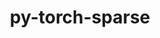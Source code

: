 ---
title: "py-torch-sparse"
layout: cache
categories: [package, develop]
meta: {"versions": ["0.6.8"], "compilers": ["apple-clang@=14.0.0", "apple-clang@=14.0.3", "gcc@=11.3.0", "gcc@=7.3.1"], "oss": ["amzn2", "ubuntu22.04", "ventura"], "platforms": ["darwin", "linux"], "targets": ["aarch64", "ivybridge", "x86_64_v3", "x86_64_v4"], "stacks": ["ml-darwin-aarch64-mps", "ml-linux-x86_64-cpu", "ml-linux-x86_64-cuda", "root"], "num_specs": 111, "num_specs_by_stack": {"root": 111, "ml-darwin-aarch64-mps": 15, "ml-linux-x86_64-cuda": 28, "ml-linux-x86_64-cpu": 23}}
spec_details: [{"hash": "b6vbdkey6skrftnyl7nbuvsrppc54le3", "compiler": "apple-clang@=14.0.0", "versions": ["0.6.8"], "os": "ventura", "platform": "darwin", "target": "aarch64", "variants": ["build_system=python_pip", "~cuda"], "stacks": ["root", "ml-darwin-aarch64-mps"], "size": "-", "tarball": "https://binaries.spack.io/develop/build_cache/darwin-ventura-aarch64/apple-clang-14.0.0/py-torch-sparse-0.6.8/darwin-ventura-aarch64-apple-clang-14.0.0-py-torch-sparse-0.6.8-b6vbdkey6skrftnyl7nbuvsrppc54le3.spack"}, {"hash": "3d7etw3zrhw7ejcipejt3xoxsff6mwly", "compiler": "apple-clang@=14.0.0", "versions": ["0.6.8"], "os": "ventura", "platform": "darwin", "target": "aarch64", "variants": ["build_system=python_pip", "~cuda"], "stacks": ["root", "ml-darwin-aarch64-mps"], "size": "-", "tarball": "https://binaries.spack.io/develop/build_cache/darwin-ventura-aarch64/apple-clang-14.0.0/py-torch-sparse-0.6.8/darwin-ventura-aarch64-apple-clang-14.0.0-py-torch-sparse-0.6.8-3d7etw3zrhw7ejcipejt3xoxsff6mwly.spack"}, {"hash": "wnuowdg32ill52252ezc23hn4oa76afb", "compiler": "apple-clang@=14.0.0", "versions": ["0.6.8"], "os": "ventura", "platform": "darwin", "target": "aarch64", "variants": ["build_system=python_pip", "~cuda"], "stacks": ["root", "ml-darwin-aarch64-mps"], "size": "-", "tarball": "https://binaries.spack.io/develop/build_cache/darwin-ventura-aarch64/apple-clang-14.0.0/py-torch-sparse-0.6.8/darwin-ventura-aarch64-apple-clang-14.0.0-py-torch-sparse-0.6.8-wnuowdg32ill52252ezc23hn4oa76afb.spack"}, {"hash": "lkc467wchvz7mt2gttyos4dt5hfmkvpm", "compiler": "apple-clang@=14.0.0", "versions": ["0.6.8"], "os": "ventura", "platform": "darwin", "target": "aarch64", "variants": ["build_system=python_pip", "~cuda"], "stacks": ["root", "ml-darwin-aarch64-mps"], "size": "-", "tarball": "https://binaries.spack.io/develop/build_cache/darwin-ventura-aarch64/apple-clang-14.0.0/py-torch-sparse-0.6.8/darwin-ventura-aarch64-apple-clang-14.0.0-py-torch-sparse-0.6.8-lkc467wchvz7mt2gttyos4dt5hfmkvpm.spack"}, {"hash": "gykkywfkrnkantwttl3gacxwo227pffw", "compiler": "apple-clang@=14.0.0", "versions": ["0.6.8"], "os": "ventura", "platform": "darwin", "target": "aarch64", "variants": ["build_system=python_pip", "~cuda"], "stacks": ["root", "ml-darwin-aarch64-mps"], "size": "-", "tarball": "https://binaries.spack.io/develop/build_cache/darwin-ventura-aarch64/apple-clang-14.0.0/py-torch-sparse-0.6.8/darwin-ventura-aarch64-apple-clang-14.0.0-py-torch-sparse-0.6.8-gykkywfkrnkantwttl3gacxwo227pffw.spack"}, {"hash": "w34uyv3eozasmopx7o6lpbg4dixx5r4a", "compiler": "apple-clang@=14.0.3", "versions": ["0.6.8"], "os": "ventura", "platform": "darwin", "target": "aarch64", "variants": ["build_system=python_pip", "~cuda"], "stacks": ["root", "ml-darwin-aarch64-mps"], "size": "-", "tarball": "https://binaries.spack.io/develop/build_cache/darwin-ventura-aarch64/apple-clang-14.0.3/py-torch-sparse-0.6.8/darwin-ventura-aarch64-apple-clang-14.0.3-py-torch-sparse-0.6.8-w34uyv3eozasmopx7o6lpbg4dixx5r4a.spack"}, {"hash": "uo6zfcavu7zvzld573hctjflznoy7ivw", "compiler": "apple-clang@=14.0.3", "versions": ["0.6.8"], "os": "ventura", "platform": "darwin", "target": "aarch64", "variants": ["build_system=python_pip", "~cuda"], "stacks": ["root", "ml-darwin-aarch64-mps"], "size": "-", "tarball": "https://binaries.spack.io/develop/build_cache/darwin-ventura-aarch64/apple-clang-14.0.3/py-torch-sparse-0.6.8/darwin-ventura-aarch64-apple-clang-14.0.3-py-torch-sparse-0.6.8-uo6zfcavu7zvzld573hctjflznoy7ivw.spack"}, {"hash": "onm432b2uaasryjsztql3sh23ih3qhzy", "compiler": "apple-clang@=14.0.3", "versions": ["0.6.8"], "os": "ventura", "platform": "darwin", "target": "aarch64", "variants": ["build_system=python_pip", "~cuda"], "stacks": ["root", "ml-darwin-aarch64-mps"], "size": "-", "tarball": "https://binaries.spack.io/develop/build_cache/darwin-ventura-aarch64/apple-clang-14.0.3/py-torch-sparse-0.6.8/darwin-ventura-aarch64-apple-clang-14.0.3-py-torch-sparse-0.6.8-onm432b2uaasryjsztql3sh23ih3qhzy.spack"}, {"hash": "hy3ryl52jy5vvtrhvhzfiwguf3i645xy", "compiler": "apple-clang@=14.0.3", "versions": ["0.6.8"], "os": "ventura", "platform": "darwin", "target": "aarch64", "variants": ["build_system=python_pip", "~cuda"], "stacks": ["root", "ml-darwin-aarch64-mps"], "size": "-", "tarball": "https://binaries.spack.io/develop/build_cache/darwin-ventura-aarch64/apple-clang-14.0.3/py-torch-sparse-0.6.8/darwin-ventura-aarch64-apple-clang-14.0.3-py-torch-sparse-0.6.8-hy3ryl52jy5vvtrhvhzfiwguf3i645xy.spack"}, {"hash": "7llt4qilbzpsbcd6m65ui77zrpfkil3z", "compiler": "apple-clang@=14.0.3", "versions": ["0.6.8"], "os": "ventura", "platform": "darwin", "target": "aarch64", "variants": ["build_system=python_pip", "~cuda"], "stacks": ["root", "ml-darwin-aarch64-mps"], "size": "-", "tarball": "https://binaries.spack.io/develop/build_cache/darwin-ventura-aarch64/apple-clang-14.0.3/py-torch-sparse-0.6.8/darwin-ventura-aarch64-apple-clang-14.0.3-py-torch-sparse-0.6.8-7llt4qilbzpsbcd6m65ui77zrpfkil3z.spack"}, {"hash": "ojyx2jziu67oiuljrnopzuzsnlyph63x", "compiler": "apple-clang@=14.0.3", "versions": ["0.6.8"], "os": "ventura", "platform": "darwin", "target": "aarch64", "variants": ["build_system=python_pip", "~cuda"], "stacks": ["root", "ml-darwin-aarch64-mps"], "size": "-", "tarball": "https://binaries.spack.io/develop/build_cache/darwin-ventura-aarch64/apple-clang-14.0.3/py-torch-sparse-0.6.8/darwin-ventura-aarch64-apple-clang-14.0.3-py-torch-sparse-0.6.8-ojyx2jziu67oiuljrnopzuzsnlyph63x.spack"}, {"hash": "64y2nq2nfwdawqodaemx3crbeygpjpx7", "compiler": "apple-clang@=14.0.3", "versions": ["0.6.8"], "os": "ventura", "platform": "darwin", "target": "aarch64", "variants": ["build_system=python_pip", "~cuda"], "stacks": ["root", "ml-darwin-aarch64-mps"], "size": "-", "tarball": "https://binaries.spack.io/develop/build_cache/darwin-ventura-aarch64/apple-clang-14.0.3/py-torch-sparse-0.6.8/darwin-ventura-aarch64-apple-clang-14.0.3-py-torch-sparse-0.6.8-64y2nq2nfwdawqodaemx3crbeygpjpx7.spack"}, {"hash": "5o6fovtdvzqay3mcofaqsu7fui4njcaj", "compiler": "apple-clang@=14.0.3", "versions": ["0.6.8"], "os": "ventura", "platform": "darwin", "target": "aarch64", "variants": ["build_system=python_pip", "~cuda"], "stacks": ["root", "ml-darwin-aarch64-mps"], "size": "-", "tarball": "https://binaries.spack.io/develop/build_cache/darwin-ventura-aarch64/apple-clang-14.0.3/py-torch-sparse-0.6.8/darwin-ventura-aarch64-apple-clang-14.0.3-py-torch-sparse-0.6.8-5o6fovtdvzqay3mcofaqsu7fui4njcaj.spack"}, {"hash": "kajvez3kaee5dloeo53j2sy2frgyweov", "compiler": "apple-clang@=14.0.3", "versions": ["0.6.8"], "os": "ventura", "platform": "darwin", "target": "aarch64", "variants": ["build_system=python_pip", "~cuda"], "stacks": ["root", "ml-darwin-aarch64-mps"], "size": "-", "tarball": "https://binaries.spack.io/develop/build_cache/darwin-ventura-aarch64/apple-clang-14.0.3/py-torch-sparse-0.6.8/darwin-ventura-aarch64-apple-clang-14.0.3-py-torch-sparse-0.6.8-kajvez3kaee5dloeo53j2sy2frgyweov.spack"}, {"hash": "3rh4yl7n6pj56riugfcwo2cctplj3lfi", "compiler": "apple-clang@=14.0.3", "versions": ["0.6.8"], "os": "ventura", "platform": "darwin", "target": "aarch64", "variants": ["build_system=python_pip", "~cuda"], "stacks": ["root", "ml-darwin-aarch64-mps"], "size": "-", "tarball": "https://binaries.spack.io/develop/build_cache/darwin-ventura-aarch64/apple-clang-14.0.3/py-torch-sparse-0.6.8/darwin-ventura-aarch64-apple-clang-14.0.3-py-torch-sparse-0.6.8-3rh4yl7n6pj56riugfcwo2cctplj3lfi.spack"}, {"hash": "zardfdef2i2onopwu5zgdstxyvo5b4jg", "compiler": "gcc@=7.3.1", "versions": ["0.6.8"], "os": "amzn2", "platform": "linux", "target": "ivybridge", "variants": ["build_system=python_pip", "+cuda"], "stacks": ["root"], "size": "-", "tarball": "https://binaries.spack.io/develop/build_cache/linux-amzn2-ivybridge/gcc-7.3.1/py-torch-sparse-0.6.8/linux-amzn2-ivybridge-gcc-7.3.1-py-torch-sparse-0.6.8-zardfdef2i2onopwu5zgdstxyvo5b4jg.spack"}, {"hash": "peqkhbdm5lmxuy6zcjqyx3azu3v5i7ey", "compiler": "gcc@=7.3.1", "versions": ["0.6.8"], "os": "amzn2", "platform": "linux", "target": "ivybridge", "variants": ["build_system=python_pip", "~cuda"], "stacks": ["root"], "size": "-", "tarball": "https://binaries.spack.io/develop/build_cache/linux-amzn2-ivybridge/gcc-7.3.1/py-torch-sparse-0.6.8/linux-amzn2-ivybridge-gcc-7.3.1-py-torch-sparse-0.6.8-peqkhbdm5lmxuy6zcjqyx3azu3v5i7ey.spack"}, {"hash": "e5jswdvci6hkvteuuek7a2cx6zygs7st", "compiler": "gcc@=7.3.1", "versions": ["0.6.8"], "os": "amzn2", "platform": "linux", "target": "ivybridge", "variants": ["build_system=python_pip", "+cuda"], "stacks": ["root"], "size": "-", "tarball": "https://binaries.spack.io/develop/build_cache/linux-amzn2-ivybridge/gcc-7.3.1/py-torch-sparse-0.6.8/linux-amzn2-ivybridge-gcc-7.3.1-py-torch-sparse-0.6.8-e5jswdvci6hkvteuuek7a2cx6zygs7st.spack"}, {"hash": "h5slcloyr5ipgqrnjamarm7nyy4vjqv6", "compiler": "gcc@=7.3.1", "versions": ["0.6.8"], "os": "amzn2", "platform": "linux", "target": "ivybridge", "variants": ["build_system=python_pip", "~cuda"], "stacks": ["root"], "size": "-", "tarball": "https://binaries.spack.io/develop/build_cache/linux-amzn2-ivybridge/gcc-7.3.1/py-torch-sparse-0.6.8/linux-amzn2-ivybridge-gcc-7.3.1-py-torch-sparse-0.6.8-h5slcloyr5ipgqrnjamarm7nyy4vjqv6.spack"}, {"hash": "prafa4e5jpobw64gk3mstqse46yqjojg", "compiler": "gcc@=7.3.1", "versions": ["0.6.8"], "os": "amzn2", "platform": "linux", "target": "ivybridge", "variants": ["build_system=python_pip", "+cuda"], "stacks": ["root"], "size": "-", "tarball": "https://binaries.spack.io/develop/build_cache/linux-amzn2-ivybridge/gcc-7.3.1/py-torch-sparse-0.6.8/linux-amzn2-ivybridge-gcc-7.3.1-py-torch-sparse-0.6.8-prafa4e5jpobw64gk3mstqse46yqjojg.spack"}, {"hash": "e2fgyludfm5gfwq4gzbj76zvlmclp7jp", "compiler": "gcc@=7.3.1", "versions": ["0.6.8"], "os": "amzn2", "platform": "linux", "target": "ivybridge", "variants": ["build_system=python_pip", "+cuda"], "stacks": ["root"], "size": "-", "tarball": "https://binaries.spack.io/develop/build_cache/linux-amzn2-ivybridge/gcc-7.3.1/py-torch-sparse-0.6.8/linux-amzn2-ivybridge-gcc-7.3.1-py-torch-sparse-0.6.8-e2fgyludfm5gfwq4gzbj76zvlmclp7jp.spack"}, {"hash": "3vi57xy4b5do636iq6xq3pvwglriphkc", "compiler": "gcc@=7.3.1", "versions": ["0.6.8"], "os": "amzn2", "platform": "linux", "target": "ivybridge", "variants": ["build_system=python_pip", "+cuda"], "stacks": ["root"], "size": "-", "tarball": "https://binaries.spack.io/develop/build_cache/linux-amzn2-ivybridge/gcc-7.3.1/py-torch-sparse-0.6.8/linux-amzn2-ivybridge-gcc-7.3.1-py-torch-sparse-0.6.8-3vi57xy4b5do636iq6xq3pvwglriphkc.spack"}, {"hash": "mcyrp3ky7gvirknh3ks3ovw3lzbwj7fj", "compiler": "gcc@=7.3.1", "versions": ["0.6.8"], "os": "amzn2", "platform": "linux", "target": "ivybridge", "variants": ["build_system=python_pip", "~cuda"], "stacks": ["root"], "size": "-", "tarball": "https://binaries.spack.io/develop/build_cache/linux-amzn2-ivybridge/gcc-7.3.1/py-torch-sparse-0.6.8/linux-amzn2-ivybridge-gcc-7.3.1-py-torch-sparse-0.6.8-mcyrp3ky7gvirknh3ks3ovw3lzbwj7fj.spack"}, {"hash": "4s265er6yzabuj5nxmv4ulydmbcn5ou5", "compiler": "gcc@=7.3.1", "versions": ["0.6.8"], "os": "amzn2", "platform": "linux", "target": "ivybridge", "variants": ["build_system=python_pip", "+cuda"], "stacks": ["root"], "size": "-", "tarball": "https://binaries.spack.io/develop/build_cache/linux-amzn2-ivybridge/gcc-7.3.1/py-torch-sparse-0.6.8/linux-amzn2-ivybridge-gcc-7.3.1-py-torch-sparse-0.6.8-4s265er6yzabuj5nxmv4ulydmbcn5ou5.spack"}, {"hash": "cmdq2cv7w2bmfcszm2xfgenw2yqa2dap", "compiler": "gcc@=7.3.1", "versions": ["0.6.8"], "os": "amzn2", "platform": "linux", "target": "ivybridge", "variants": ["build_system=python_pip", "+cuda"], "stacks": ["root"], "size": "-", "tarball": "https://binaries.spack.io/develop/build_cache/linux-amzn2-ivybridge/gcc-7.3.1/py-torch-sparse-0.6.8/linux-amzn2-ivybridge-gcc-7.3.1-py-torch-sparse-0.6.8-cmdq2cv7w2bmfcszm2xfgenw2yqa2dap.spack"}, {"hash": "ik4vfuqgsqrxjac3hsqwwai35bnd5yp5", "compiler": "gcc@=7.3.1", "versions": ["0.6.8"], "os": "amzn2", "platform": "linux", "target": "ivybridge", "variants": ["build_system=python_pip", "~cuda"], "stacks": ["root"], "size": "-", "tarball": "https://binaries.spack.io/develop/build_cache/linux-amzn2-ivybridge/gcc-7.3.1/py-torch-sparse-0.6.8/linux-amzn2-ivybridge-gcc-7.3.1-py-torch-sparse-0.6.8-ik4vfuqgsqrxjac3hsqwwai35bnd5yp5.spack"}, {"hash": "aiv2jiupf2elbrriztt3v3bh2ew6fph7", "compiler": "gcc@=7.3.1", "versions": ["0.6.8"], "os": "amzn2", "platform": "linux", "target": "ivybridge", "variants": ["build_system=python_pip", "~cuda"], "stacks": ["root"], "size": "-", "tarball": "https://binaries.spack.io/develop/build_cache/linux-amzn2-ivybridge/gcc-7.3.1/py-torch-sparse-0.6.8/linux-amzn2-ivybridge-gcc-7.3.1-py-torch-sparse-0.6.8-aiv2jiupf2elbrriztt3v3bh2ew6fph7.spack"}, {"hash": "6tycmrvfmz6qw62kkvcco7d2yabn7vjc", "compiler": "gcc@=7.3.1", "versions": ["0.6.8"], "os": "amzn2", "platform": "linux", "target": "ivybridge", "variants": ["build_system=python_pip", "~cuda"], "stacks": ["root"], "size": "-", "tarball": "https://binaries.spack.io/develop/build_cache/linux-amzn2-ivybridge/gcc-7.3.1/py-torch-sparse-0.6.8/linux-amzn2-ivybridge-gcc-7.3.1-py-torch-sparse-0.6.8-6tycmrvfmz6qw62kkvcco7d2yabn7vjc.spack"}, {"hash": "cdkmwpzyxqofqm2zhumn34trfvbqpegp", "compiler": "gcc@=7.3.1", "versions": ["0.6.8"], "os": "amzn2", "platform": "linux", "target": "ivybridge", "variants": ["build_system=python_pip", "+cuda"], "stacks": ["root"], "size": "-", "tarball": "https://binaries.spack.io/develop/build_cache/linux-amzn2-ivybridge/gcc-7.3.1/py-torch-sparse-0.6.8/linux-amzn2-ivybridge-gcc-7.3.1-py-torch-sparse-0.6.8-cdkmwpzyxqofqm2zhumn34trfvbqpegp.spack"}, {"hash": "3lmvtnfwkhfhkxmphnb4lr6xqcferajw", "compiler": "gcc@=7.3.1", "versions": ["0.6.8"], "os": "amzn2", "platform": "linux", "target": "x86_64_v3", "variants": ["+cuda"], "stacks": ["root"], "size": "-", "tarball": "https://binaries.spack.io/develop/build_cache/linux-amzn2-x86_64_v3/gcc-7.3.1/py-torch-sparse-0.6.8/linux-amzn2-x86_64_v3-gcc-7.3.1-py-torch-sparse-0.6.8-3lmvtnfwkhfhkxmphnb4lr6xqcferajw.spack"}, {"hash": "3wytwt37py7otenbnryqmujgg3lbzqbg", "compiler": "gcc@=7.3.1", "versions": ["0.6.8"], "os": "amzn2", "platform": "linux", "target": "x86_64_v3", "variants": ["build_system=python_pip", "~cuda"], "stacks": ["root"], "size": "-", "tarball": "https://binaries.spack.io/develop/build_cache/linux-amzn2-x86_64_v3/gcc-7.3.1/py-torch-sparse-0.6.8/linux-amzn2-x86_64_v3-gcc-7.3.1-py-torch-sparse-0.6.8-3wytwt37py7otenbnryqmujgg3lbzqbg.spack"}, {"hash": "5naoy2f4y34jzewmixs3ia6d7pigvjnv", "compiler": "gcc@=7.3.1", "versions": ["0.6.8"], "os": "amzn2", "platform": "linux", "target": "x86_64_v3", "variants": ["build_system=python_pip", "~cuda"], "stacks": ["root"], "size": "-", "tarball": "https://binaries.spack.io/develop/build_cache/linux-amzn2-x86_64_v3/gcc-7.3.1/py-torch-sparse-0.6.8/linux-amzn2-x86_64_v3-gcc-7.3.1-py-torch-sparse-0.6.8-5naoy2f4y34jzewmixs3ia6d7pigvjnv.spack"}, {"hash": "33wvhdisbreexxv6mdhamaxy3z7d6wmf", "compiler": "gcc@=7.3.1", "versions": ["0.6.8"], "os": "amzn2", "platform": "linux", "target": "x86_64_v3", "variants": ["build_system=python_pip", "~cuda"], "stacks": ["root"], "size": "-", "tarball": "https://binaries.spack.io/develop/build_cache/linux-amzn2-x86_64_v3/gcc-7.3.1/py-torch-sparse-0.6.8/linux-amzn2-x86_64_v3-gcc-7.3.1-py-torch-sparse-0.6.8-33wvhdisbreexxv6mdhamaxy3z7d6wmf.spack"}, {"hash": "4of3axsmm5aibmi4smwwtjroa3erxuhn", "compiler": "gcc@=7.3.1", "versions": ["0.6.8"], "os": "amzn2", "platform": "linux", "target": "x86_64_v3", "variants": ["build_system=python_pip", "+cuda"], "stacks": ["root"], "size": "-", "tarball": "https://binaries.spack.io/develop/build_cache/linux-amzn2-x86_64_v3/gcc-7.3.1/py-torch-sparse-0.6.8/linux-amzn2-x86_64_v3-gcc-7.3.1-py-torch-sparse-0.6.8-4of3axsmm5aibmi4smwwtjroa3erxuhn.spack"}, {"hash": "fcfyzuc45zhgfe7d4cxxy6fz6pnbeejd", "compiler": "gcc@=7.3.1", "versions": ["0.6.8"], "os": "amzn2", "platform": "linux", "target": "x86_64_v3", "variants": ["~cuda"], "stacks": ["root"], "size": "-", "tarball": "https://binaries.spack.io/develop/build_cache/linux-amzn2-x86_64_v3/gcc-7.3.1/py-torch-sparse-0.6.8/linux-amzn2-x86_64_v3-gcc-7.3.1-py-torch-sparse-0.6.8-fcfyzuc45zhgfe7d4cxxy6fz6pnbeejd.spack"}, {"hash": "fyuc7ao5hkw22kvyn3xbpomwute7gx52", "compiler": "gcc@=7.3.1", "versions": ["0.6.8"], "os": "amzn2", "platform": "linux", "target": "x86_64_v3", "variants": ["build_system=python_pip", "+cuda"], "stacks": ["root"], "size": "-", "tarball": "https://binaries.spack.io/develop/build_cache/linux-amzn2-x86_64_v3/gcc-7.3.1/py-torch-sparse-0.6.8/linux-amzn2-x86_64_v3-gcc-7.3.1-py-torch-sparse-0.6.8-fyuc7ao5hkw22kvyn3xbpomwute7gx52.spack"}, {"hash": "ans7kl7f4rvakqff4vntifmflvaddnns", "compiler": "gcc@=7.3.1", "versions": ["0.6.8"], "os": "amzn2", "platform": "linux", "target": "x86_64_v3", "variants": ["build_system=python_pip", "+cuda"], "stacks": ["root"], "size": "-", "tarball": "https://binaries.spack.io/develop/build_cache/linux-amzn2-x86_64_v3/gcc-7.3.1/py-torch-sparse-0.6.8/linux-amzn2-x86_64_v3-gcc-7.3.1-py-torch-sparse-0.6.8-ans7kl7f4rvakqff4vntifmflvaddnns.spack"}, {"hash": "mle6tmfiaqaql2vesjtecix2p2by7lsj", "compiler": "gcc@=7.3.1", "versions": ["0.6.8"], "os": "amzn2", "platform": "linux", "target": "x86_64_v3", "variants": ["build_system=python_pip", "~cuda"], "stacks": ["root"], "size": "-", "tarball": "https://binaries.spack.io/develop/build_cache/linux-amzn2-x86_64_v3/gcc-7.3.1/py-torch-sparse-0.6.8/linux-amzn2-x86_64_v3-gcc-7.3.1-py-torch-sparse-0.6.8-mle6tmfiaqaql2vesjtecix2p2by7lsj.spack"}, {"hash": "py3vg52qrm3kor7qbc6y5cp6h3c4xbee", "compiler": "gcc@=7.3.1", "versions": ["0.6.8"], "os": "amzn2", "platform": "linux", "target": "x86_64_v3", "variants": ["~cuda"], "stacks": ["root"], "size": "-", "tarball": "https://binaries.spack.io/develop/build_cache/linux-amzn2-x86_64_v3/gcc-7.3.1/py-torch-sparse-0.6.8/linux-amzn2-x86_64_v3-gcc-7.3.1-py-torch-sparse-0.6.8-py3vg52qrm3kor7qbc6y5cp6h3c4xbee.spack"}, {"hash": "zw24kdjgfnmarqszrn6zqvcfu6ivunwp", "compiler": "gcc@=7.3.1", "versions": ["0.6.8"], "os": "amzn2", "platform": "linux", "target": "x86_64_v3", "variants": ["build_system=python_pip", "~cuda"], "stacks": ["root"], "size": "-", "tarball": "https://binaries.spack.io/develop/build_cache/linux-amzn2-x86_64_v3/gcc-7.3.1/py-torch-sparse-0.6.8/linux-amzn2-x86_64_v3-gcc-7.3.1-py-torch-sparse-0.6.8-zw24kdjgfnmarqszrn6zqvcfu6ivunwp.spack"}, {"hash": "ua7rrmkmwwhfhvv5bkjggilmgnt7er7c", "compiler": "gcc@=7.3.1", "versions": ["0.6.8"], "os": "amzn2", "platform": "linux", "target": "x86_64_v3", "variants": ["build_system=python_pip", "+cuda"], "stacks": ["root"], "size": "-", "tarball": "https://binaries.spack.io/develop/build_cache/linux-amzn2-x86_64_v3/gcc-7.3.1/py-torch-sparse-0.6.8/linux-amzn2-x86_64_v3-gcc-7.3.1-py-torch-sparse-0.6.8-ua7rrmkmwwhfhvv5bkjggilmgnt7er7c.spack"}, {"hash": "lpziebhroxbawyvvvcg6yd562vwtnpkj", "compiler": "gcc@=7.3.1", "versions": ["0.6.8"], "os": "amzn2", "platform": "linux", "target": "x86_64_v3", "variants": ["build_system=python_pip", "+cuda"], "stacks": ["root"], "size": "-", "tarball": "https://binaries.spack.io/develop/build_cache/linux-amzn2-x86_64_v3/gcc-7.3.1/py-torch-sparse-0.6.8/linux-amzn2-x86_64_v3-gcc-7.3.1-py-torch-sparse-0.6.8-lpziebhroxbawyvvvcg6yd562vwtnpkj.spack"}, {"hash": "wtp7tw3y56q7x3u72nfyidicirb76noo", "compiler": "gcc@=7.3.1", "versions": ["0.6.8"], "os": "amzn2", "platform": "linux", "target": "x86_64_v3", "variants": ["build_system=python_pip", "+cuda"], "stacks": ["root", "ml-linux-x86_64-cuda"], "size": "-", "tarball": "https://binaries.spack.io/develop/build_cache/linux-amzn2-x86_64_v3/gcc-7.3.1/py-torch-sparse-0.6.8/linux-amzn2-x86_64_v3-gcc-7.3.1-py-torch-sparse-0.6.8-wtp7tw3y56q7x3u72nfyidicirb76noo.spack"}, {"hash": "rpdzkrwizrwuogpgzqkcsf4hwc3jics6", "compiler": "gcc@=7.3.1", "versions": ["0.6.8"], "os": "amzn2", "platform": "linux", "target": "x86_64_v3", "variants": ["build_system=python_pip", "~cuda"], "stacks": ["root"], "size": "-", "tarball": "https://binaries.spack.io/develop/build_cache/linux-amzn2-x86_64_v3/gcc-7.3.1/py-torch-sparse-0.6.8/linux-amzn2-x86_64_v3-gcc-7.3.1-py-torch-sparse-0.6.8-rpdzkrwizrwuogpgzqkcsf4hwc3jics6.spack"}, {"hash": "rzx2pdius7djaqdhog4zqz5fpa5tlpns", "compiler": "gcc@=7.3.1", "versions": ["0.6.8"], "os": "amzn2", "platform": "linux", "target": "x86_64_v3", "variants": ["build_system=python_pip", "+cuda"], "stacks": ["root"], "size": "-", "tarball": "https://binaries.spack.io/develop/build_cache/linux-amzn2-x86_64_v3/gcc-7.3.1/py-torch-sparse-0.6.8/linux-amzn2-x86_64_v3-gcc-7.3.1-py-torch-sparse-0.6.8-rzx2pdius7djaqdhog4zqz5fpa5tlpns.spack"}, {"hash": "eotdnjjpbmyodydkahmsggmafrzdfguj", "compiler": "gcc@=7.3.1", "versions": ["0.6.8"], "os": "amzn2", "platform": "linux", "target": "x86_64_v3", "variants": ["build_system=python_pip", "+cuda"], "stacks": ["root"], "size": "-", "tarball": "https://binaries.spack.io/develop/build_cache/linux-amzn2-x86_64_v3/gcc-7.3.1/py-torch-sparse-0.6.8/linux-amzn2-x86_64_v3-gcc-7.3.1-py-torch-sparse-0.6.8-eotdnjjpbmyodydkahmsggmafrzdfguj.spack"}, {"hash": "kbt4qt46zazbbqrtkjo6rmjdsmjrh23f", "compiler": "gcc@=7.3.1", "versions": ["0.6.8"], "os": "amzn2", "platform": "linux", "target": "x86_64_v3", "variants": ["build_system=python_pip", "+cuda"], "stacks": ["root"], "size": "-", "tarball": "https://binaries.spack.io/develop/build_cache/linux-amzn2-x86_64_v3/gcc-7.3.1/py-torch-sparse-0.6.8/linux-amzn2-x86_64_v3-gcc-7.3.1-py-torch-sparse-0.6.8-kbt4qt46zazbbqrtkjo6rmjdsmjrh23f.spack"}, {"hash": "vb7hzac2ei2zq7dsuagnrjhcoipxkrqh", "compiler": "gcc@=7.3.1", "versions": ["0.6.8"], "os": "amzn2", "platform": "linux", "target": "x86_64_v3", "variants": ["build_system=python_pip", "~cuda"], "stacks": ["root"], "size": "-", "tarball": "https://binaries.spack.io/develop/build_cache/linux-amzn2-x86_64_v3/gcc-7.3.1/py-torch-sparse-0.6.8/linux-amzn2-x86_64_v3-gcc-7.3.1-py-torch-sparse-0.6.8-vb7hzac2ei2zq7dsuagnrjhcoipxkrqh.spack"}, {"hash": "gjymj4y3rvdalbz22ae5ozahpys3ckxb", "compiler": "gcc@=7.3.1", "versions": ["0.6.8"], "os": "amzn2", "platform": "linux", "target": "x86_64_v3", "variants": ["build_system=python_pip", "~cuda"], "stacks": ["root"], "size": "-", "tarball": "https://binaries.spack.io/develop/build_cache/linux-amzn2-x86_64_v3/gcc-7.3.1/py-torch-sparse-0.6.8/linux-amzn2-x86_64_v3-gcc-7.3.1-py-torch-sparse-0.6.8-gjymj4y3rvdalbz22ae5ozahpys3ckxb.spack"}, {"hash": "xuxns2nv7igarn7cut5pduvqg546qpyr", "compiler": "gcc@=7.3.1", "versions": ["0.6.8"], "os": "amzn2", "platform": "linux", "target": "x86_64_v3", "variants": ["build_system=python_pip", "~cuda"], "stacks": ["root", "ml-linux-x86_64-cpu"], "size": "-", "tarball": "https://binaries.spack.io/develop/build_cache/linux-amzn2-x86_64_v3/gcc-7.3.1/py-torch-sparse-0.6.8/linux-amzn2-x86_64_v3-gcc-7.3.1-py-torch-sparse-0.6.8-xuxns2nv7igarn7cut5pduvqg546qpyr.spack"}, {"hash": "24yb2efnlcykgdeunckn7oievwua5yrr", "compiler": "gcc@=7.3.1", "versions": ["0.6.8"], "os": "amzn2", "platform": "linux", "target": "x86_64_v3", "variants": ["build_system=python_pip", "+cuda"], "stacks": ["root"], "size": "-", "tarball": "https://binaries.spack.io/develop/build_cache/linux-amzn2-x86_64_v3/gcc-7.3.1/py-torch-sparse-0.6.8/linux-amzn2-x86_64_v3-gcc-7.3.1-py-torch-sparse-0.6.8-24yb2efnlcykgdeunckn7oievwua5yrr.spack"}, {"hash": "geca4oha5xexnvfn7oiqbpueso3dehbp", "compiler": "gcc@=7.3.1", "versions": ["0.6.8"], "os": "amzn2", "platform": "linux", "target": "x86_64_v3", "variants": ["build_system=python_pip", "~cuda"], "stacks": ["root"], "size": "-", "tarball": "https://binaries.spack.io/develop/build_cache/linux-amzn2-x86_64_v3/gcc-7.3.1/py-torch-sparse-0.6.8/linux-amzn2-x86_64_v3-gcc-7.3.1-py-torch-sparse-0.6.8-geca4oha5xexnvfn7oiqbpueso3dehbp.spack"}, {"hash": "ttixob6uqaefhdo5z62piytzictkl6co", "compiler": "gcc@=7.3.1", "versions": ["0.6.8"], "os": "amzn2", "platform": "linux", "target": "x86_64_v3", "variants": ["build_system=python_pip", "~cuda"], "stacks": ["root"], "size": "-", "tarball": "https://binaries.spack.io/develop/build_cache/linux-amzn2-x86_64_v3/gcc-7.3.1/py-torch-sparse-0.6.8/linux-amzn2-x86_64_v3-gcc-7.3.1-py-torch-sparse-0.6.8-ttixob6uqaefhdo5z62piytzictkl6co.spack"}, {"hash": "wx3l5kgavngedkbd5bg6lv64hnngejxh", "compiler": "gcc@=7.3.1", "versions": ["0.6.8"], "os": "amzn2", "platform": "linux", "target": "x86_64_v3", "variants": ["build_system=python_pip", "+cuda"], "stacks": ["root"], "size": "-", "tarball": "https://binaries.spack.io/develop/build_cache/linux-amzn2-x86_64_v3/gcc-7.3.1/py-torch-sparse-0.6.8/linux-amzn2-x86_64_v3-gcc-7.3.1-py-torch-sparse-0.6.8-wx3l5kgavngedkbd5bg6lv64hnngejxh.spack"}, {"hash": "brdzzr4xjeyae363retwxkxebzfdookr", "compiler": "gcc@=7.3.1", "versions": ["0.6.8"], "os": "amzn2", "platform": "linux", "target": "x86_64_v3", "variants": ["build_system=python_pip", "+cuda"], "stacks": ["root"], "size": "-", "tarball": "https://binaries.spack.io/develop/build_cache/linux-amzn2-x86_64_v3/gcc-7.3.1/py-torch-sparse-0.6.8/linux-amzn2-x86_64_v3-gcc-7.3.1-py-torch-sparse-0.6.8-brdzzr4xjeyae363retwxkxebzfdookr.spack"}, {"hash": "ahg7j6heuj57usdexe2sgpnxppaw76bk", "compiler": "gcc@=7.3.1", "versions": ["0.6.8"], "os": "amzn2", "platform": "linux", "target": "x86_64_v3", "variants": ["build_system=python_pip", "~cuda"], "stacks": ["root"], "size": "-", "tarball": "https://binaries.spack.io/develop/build_cache/linux-amzn2-x86_64_v3/gcc-7.3.1/py-torch-sparse-0.6.8/linux-amzn2-x86_64_v3-gcc-7.3.1-py-torch-sparse-0.6.8-ahg7j6heuj57usdexe2sgpnxppaw76bk.spack"}, {"hash": "lx5mgb3aokmfxbphwk7fhxhalliepu4d", "compiler": "gcc@=7.3.1", "versions": ["0.6.8"], "os": "amzn2", "platform": "linux", "target": "x86_64_v3", "variants": ["build_system=python_pip", "+cuda"], "stacks": ["root"], "size": "-", "tarball": "https://binaries.spack.io/develop/build_cache/linux-amzn2-x86_64_v3/gcc-7.3.1/py-torch-sparse-0.6.8/linux-amzn2-x86_64_v3-gcc-7.3.1-py-torch-sparse-0.6.8-lx5mgb3aokmfxbphwk7fhxhalliepu4d.spack"}, {"hash": "imusscyyprtwgxnnbpkdxxbiqengquyc", "compiler": "gcc@=7.3.1", "versions": ["0.6.8"], "os": "amzn2", "platform": "linux", "target": "x86_64_v3", "variants": ["build_system=python_pip", "~cuda"], "stacks": ["root"], "size": "-", "tarball": "https://binaries.spack.io/develop/build_cache/linux-amzn2-x86_64_v3/gcc-7.3.1/py-torch-sparse-0.6.8/linux-amzn2-x86_64_v3-gcc-7.3.1-py-torch-sparse-0.6.8-imusscyyprtwgxnnbpkdxxbiqengquyc.spack"}, {"hash": "pj2w3wukm3ajvk7wjqs4u6q6fqwbbqv7", "compiler": "gcc@=7.3.1", "versions": ["0.6.8"], "os": "amzn2", "platform": "linux", "target": "x86_64_v3", "variants": ["build_system=python_pip", "~cuda"], "stacks": ["root"], "size": "-", "tarball": "https://binaries.spack.io/develop/build_cache/linux-amzn2-x86_64_v3/gcc-7.3.1/py-torch-sparse-0.6.8/linux-amzn2-x86_64_v3-gcc-7.3.1-py-torch-sparse-0.6.8-pj2w3wukm3ajvk7wjqs4u6q6fqwbbqv7.spack"}, {"hash": "w24hrowummudayjdvq5bxjpg4fny5odq", "compiler": "gcc@=7.3.1", "versions": ["0.6.8"], "os": "amzn2", "platform": "linux", "target": "x86_64_v3", "variants": ["build_system=python_pip", "+cuda"], "stacks": ["root"], "size": "-", "tarball": "https://binaries.spack.io/develop/build_cache/linux-amzn2-x86_64_v3/gcc-7.3.1/py-torch-sparse-0.6.8/linux-amzn2-x86_64_v3-gcc-7.3.1-py-torch-sparse-0.6.8-w24hrowummudayjdvq5bxjpg4fny5odq.spack"}, {"hash": "hy5obt36srxu26x4u756jamt56yb5zcd", "compiler": "gcc@=7.3.1", "versions": ["0.6.8"], "os": "amzn2", "platform": "linux", "target": "x86_64_v4", "variants": ["+cuda"], "stacks": ["root"], "size": "-", "tarball": "https://binaries.spack.io/develop/build_cache/linux-amzn2-x86_64_v4/gcc-7.3.1/py-torch-sparse-0.6.8/linux-amzn2-x86_64_v4-gcc-7.3.1-py-torch-sparse-0.6.8-hy5obt36srxu26x4u756jamt56yb5zcd.spack"}, {"hash": "lzpfvg5j773s3dceu2mopsauh4thorxs", "compiler": "gcc@=7.3.1", "versions": ["0.6.8"], "os": "amzn2", "platform": "linux", "target": "x86_64_v4", "variants": ["~cuda"], "stacks": ["root"], "size": "-", "tarball": "https://binaries.spack.io/develop/build_cache/linux-amzn2-x86_64_v4/gcc-7.3.1/py-torch-sparse-0.6.8/linux-amzn2-x86_64_v4-gcc-7.3.1-py-torch-sparse-0.6.8-lzpfvg5j773s3dceu2mopsauh4thorxs.spack"}, {"hash": "3mo6rt6iqmfkyfw67gwq74rbenjbja3m", "compiler": "gcc@=11.3.0", "versions": ["0.6.8"], "os": "ubuntu22.04", "platform": "linux", "target": "x86_64_v3", "variants": ["build_system=python_pip", "+cuda"], "stacks": ["root", "ml-linux-x86_64-cuda"], "size": "-", "tarball": "https://binaries.spack.io/develop/build_cache/linux-ubuntu22.04-x86_64_v3/gcc-11.3.0/py-torch-sparse-0.6.8/linux-ubuntu22.04-x86_64_v3-gcc-11.3.0-py-torch-sparse-0.6.8-3mo6rt6iqmfkyfw67gwq74rbenjbja3m.spack"}, {"hash": "jjljxmdv5cn3h55dhf4kiopbmpsnuhbq", "compiler": "gcc@=11.3.0", "versions": ["0.6.8"], "os": "ubuntu22.04", "platform": "linux", "target": "x86_64_v3", "variants": ["build_system=python_pip", "+cuda"], "stacks": ["root", "ml-linux-x86_64-cuda"], "size": "-", "tarball": "https://binaries.spack.io/develop/build_cache/linux-ubuntu22.04-x86_64_v3/gcc-11.3.0/py-torch-sparse-0.6.8/linux-ubuntu22.04-x86_64_v3-gcc-11.3.0-py-torch-sparse-0.6.8-jjljxmdv5cn3h55dhf4kiopbmpsnuhbq.spack"}, {"hash": "j6wrvc253hfibq6725d6pueswjlcbzvc", "compiler": "gcc@=11.3.0", "versions": ["0.6.8"], "os": "ubuntu22.04", "platform": "linux", "target": "x86_64_v3", "variants": ["build_system=python_pip", "+cuda"], "stacks": ["root", "ml-linux-x86_64-cuda"], "size": "-", "tarball": "https://binaries.spack.io/develop/build_cache/linux-ubuntu22.04-x86_64_v3/gcc-11.3.0/py-torch-sparse-0.6.8/linux-ubuntu22.04-x86_64_v3-gcc-11.3.0-py-torch-sparse-0.6.8-j6wrvc253hfibq6725d6pueswjlcbzvc.spack"}, {"hash": "d4loauzcxpqi62sypqbaeztcopb6clhl", "compiler": "gcc@=11.3.0", "versions": ["0.6.8"], "os": "ubuntu22.04", "platform": "linux", "target": "x86_64_v3", "variants": ["build_system=python_pip", "~cuda"], "stacks": ["root", "ml-linux-x86_64-cpu"], "size": "-", "tarball": "https://binaries.spack.io/develop/build_cache/linux-ubuntu22.04-x86_64_v3/gcc-11.3.0/py-torch-sparse-0.6.8/linux-ubuntu22.04-x86_64_v3-gcc-11.3.0-py-torch-sparse-0.6.8-d4loauzcxpqi62sypqbaeztcopb6clhl.spack"}, {"hash": "5ww2x5bvmcqps5ofqhcymshmgaw5gvk2", "compiler": "gcc@=11.3.0", "versions": ["0.6.8"], "os": "ubuntu22.04", "platform": "linux", "target": "x86_64_v3", "variants": ["build_system=python_pip", "+cuda"], "stacks": ["root", "ml-linux-x86_64-cuda"], "size": "-", "tarball": "https://binaries.spack.io/develop/build_cache/linux-ubuntu22.04-x86_64_v3/gcc-11.3.0/py-torch-sparse-0.6.8/linux-ubuntu22.04-x86_64_v3-gcc-11.3.0-py-torch-sparse-0.6.8-5ww2x5bvmcqps5ofqhcymshmgaw5gvk2.spack"}, {"hash": "oxdhui425paamsehqhg4f47256g2pt2h", "compiler": "gcc@=11.3.0", "versions": ["0.6.8"], "os": "ubuntu22.04", "platform": "linux", "target": "x86_64_v3", "variants": ["build_system=python_pip", "+cuda"], "stacks": ["root", "ml-linux-x86_64-cuda"], "size": "-", "tarball": "https://binaries.spack.io/develop/build_cache/linux-ubuntu22.04-x86_64_v3/gcc-11.3.0/py-torch-sparse-0.6.8/linux-ubuntu22.04-x86_64_v3-gcc-11.3.0-py-torch-sparse-0.6.8-oxdhui425paamsehqhg4f47256g2pt2h.spack"}, {"hash": "65rzcjy7p7r632zrtl5kjzqm3cqdhdrq", "compiler": "gcc@=11.3.0", "versions": ["0.6.8"], "os": "ubuntu22.04", "platform": "linux", "target": "x86_64_v3", "variants": ["build_system=python_pip", "~cuda"], "stacks": ["root", "ml-linux-x86_64-cpu"], "size": "-", "tarball": "https://binaries.spack.io/develop/build_cache/linux-ubuntu22.04-x86_64_v3/gcc-11.3.0/py-torch-sparse-0.6.8/linux-ubuntu22.04-x86_64_v3-gcc-11.3.0-py-torch-sparse-0.6.8-65rzcjy7p7r632zrtl5kjzqm3cqdhdrq.spack"}, {"hash": "qaqrc365ykmogflotxvitkkcipbdllp5", "compiler": "gcc@=11.3.0", "versions": ["0.6.8"], "os": "ubuntu22.04", "platform": "linux", "target": "x86_64_v3", "variants": ["build_system=python_pip", "~cuda"], "stacks": ["root", "ml-linux-x86_64-cpu"], "size": "-", "tarball": "https://binaries.spack.io/develop/build_cache/linux-ubuntu22.04-x86_64_v3/gcc-11.3.0/py-torch-sparse-0.6.8/linux-ubuntu22.04-x86_64_v3-gcc-11.3.0-py-torch-sparse-0.6.8-qaqrc365ykmogflotxvitkkcipbdllp5.spack"}, {"hash": "dt4f37hvvnsdsblbysxqdyy2wkuthlhe", "compiler": "gcc@=11.3.0", "versions": ["0.6.8"], "os": "ubuntu22.04", "platform": "linux", "target": "x86_64_v3", "variants": ["build_system=python_pip", "+cuda"], "stacks": ["root", "ml-linux-x86_64-cuda"], "size": "-", "tarball": "https://binaries.spack.io/develop/build_cache/linux-ubuntu22.04-x86_64_v3/gcc-11.3.0/py-torch-sparse-0.6.8/linux-ubuntu22.04-x86_64_v3-gcc-11.3.0-py-torch-sparse-0.6.8-dt4f37hvvnsdsblbysxqdyy2wkuthlhe.spack"}, {"hash": "pmybwqx6suclm5gedjn3qh2dmj35egaj", "compiler": "gcc@=11.3.0", "versions": ["0.6.8"], "os": "ubuntu22.04", "platform": "linux", "target": "x86_64_v3", "variants": ["build_system=python_pip", "~cuda"], "stacks": ["root", "ml-linux-x86_64-cpu"], "size": "-", "tarball": "https://binaries.spack.io/develop/build_cache/linux-ubuntu22.04-x86_64_v3/gcc-11.3.0/py-torch-sparse-0.6.8/linux-ubuntu22.04-x86_64_v3-gcc-11.3.0-py-torch-sparse-0.6.8-pmybwqx6suclm5gedjn3qh2dmj35egaj.spack"}, {"hash": "z7xfaiztrv23ujdwp5kxqs7qyhwoxxtl", "compiler": "gcc@=11.3.0", "versions": ["0.6.8"], "os": "ubuntu22.04", "platform": "linux", "target": "x86_64_v3", "variants": ["build_system=python_pip", "~cuda"], "stacks": ["root", "ml-linux-x86_64-cpu"], "size": "-", "tarball": "https://binaries.spack.io/develop/build_cache/linux-ubuntu22.04-x86_64_v3/gcc-11.3.0/py-torch-sparse-0.6.8/linux-ubuntu22.04-x86_64_v3-gcc-11.3.0-py-torch-sparse-0.6.8-z7xfaiztrv23ujdwp5kxqs7qyhwoxxtl.spack"}, {"hash": "i4vuzpukzooux6gd43fmhdygsqwindsf", "compiler": "gcc@=11.3.0", "versions": ["0.6.8"], "os": "ubuntu22.04", "platform": "linux", "target": "x86_64_v3", "variants": ["build_system=python_pip", "~cuda"], "stacks": ["root", "ml-linux-x86_64-cpu"], "size": "-", "tarball": "https://binaries.spack.io/develop/build_cache/linux-ubuntu22.04-x86_64_v3/gcc-11.3.0/py-torch-sparse-0.6.8/linux-ubuntu22.04-x86_64_v3-gcc-11.3.0-py-torch-sparse-0.6.8-i4vuzpukzooux6gd43fmhdygsqwindsf.spack"}, {"hash": "zajqzldjnxztfz5hqrzktybshxn6fzym", "compiler": "gcc@=11.3.0", "versions": ["0.6.8"], "os": "ubuntu22.04", "platform": "linux", "target": "x86_64_v3", "variants": ["build_system=python_pip", "+cuda"], "stacks": ["root", "ml-linux-x86_64-cuda"], "size": "-", "tarball": "https://binaries.spack.io/develop/build_cache/linux-ubuntu22.04-x86_64_v3/gcc-11.3.0/py-torch-sparse-0.6.8/linux-ubuntu22.04-x86_64_v3-gcc-11.3.0-py-torch-sparse-0.6.8-zajqzldjnxztfz5hqrzktybshxn6fzym.spack"}, {"hash": "fsntayrpiyjz5pumit77wswc4z3x2pks", "compiler": "gcc@=11.3.0", "versions": ["0.6.8"], "os": "ubuntu22.04", "platform": "linux", "target": "x86_64_v3", "variants": ["build_system=python_pip", "+cuda"], "stacks": ["root", "ml-linux-x86_64-cuda"], "size": "-", "tarball": "https://binaries.spack.io/develop/build_cache/linux-ubuntu22.04-x86_64_v3/gcc-11.3.0/py-torch-sparse-0.6.8/linux-ubuntu22.04-x86_64_v3-gcc-11.3.0-py-torch-sparse-0.6.8-fsntayrpiyjz5pumit77wswc4z3x2pks.spack"}, {"hash": "fpbbt6psvfy2zmqyi43ibllirnn7lp4w", "compiler": "gcc@=11.3.0", "versions": ["0.6.8"], "os": "ubuntu22.04", "platform": "linux", "target": "x86_64_v3", "variants": ["build_system=python_pip", "+cuda"], "stacks": ["root", "ml-linux-x86_64-cuda"], "size": "-", "tarball": "https://binaries.spack.io/develop/build_cache/linux-ubuntu22.04-x86_64_v3/gcc-11.3.0/py-torch-sparse-0.6.8/linux-ubuntu22.04-x86_64_v3-gcc-11.3.0-py-torch-sparse-0.6.8-fpbbt6psvfy2zmqyi43ibllirnn7lp4w.spack"}, {"hash": "rgspvg7z2mqidbplel4n5hhbjpkjdnra", "compiler": "gcc@=11.3.0", "versions": ["0.6.8"], "os": "ubuntu22.04", "platform": "linux", "target": "x86_64_v3", "variants": ["build_system=python_pip", "+cuda"], "stacks": ["root", "ml-linux-x86_64-cuda"], "size": "-", "tarball": "https://binaries.spack.io/develop/build_cache/linux-ubuntu22.04-x86_64_v3/gcc-11.3.0/py-torch-sparse-0.6.8/linux-ubuntu22.04-x86_64_v3-gcc-11.3.0-py-torch-sparse-0.6.8-rgspvg7z2mqidbplel4n5hhbjpkjdnra.spack"}, {"hash": "bylrsgxjfdsmuntv2ugw45nnvvog7ekw", "compiler": "gcc@=11.3.0", "versions": ["0.6.8"], "os": "ubuntu22.04", "platform": "linux", "target": "x86_64_v3", "variants": ["build_system=python_pip", "~cuda"], "stacks": ["root", "ml-linux-x86_64-cpu"], "size": "-", "tarball": "https://binaries.spack.io/develop/build_cache/linux-ubuntu22.04-x86_64_v3/gcc-11.3.0/py-torch-sparse-0.6.8/linux-ubuntu22.04-x86_64_v3-gcc-11.3.0-py-torch-sparse-0.6.8-bylrsgxjfdsmuntv2ugw45nnvvog7ekw.spack"}, {"hash": "5645a5mgac443jeiv2iihk43ncjkxekl", "compiler": "gcc@=11.3.0", "versions": ["0.6.8"], "os": "ubuntu22.04", "platform": "linux", "target": "x86_64_v3", "variants": ["build_system=python_pip", "~cuda"], "stacks": ["root", "ml-linux-x86_64-cpu"], "size": "-", "tarball": "https://binaries.spack.io/develop/build_cache/linux-ubuntu22.04-x86_64_v3/gcc-11.3.0/py-torch-sparse-0.6.8/linux-ubuntu22.04-x86_64_v3-gcc-11.3.0-py-torch-sparse-0.6.8-5645a5mgac443jeiv2iihk43ncjkxekl.spack"}, {"hash": "iv6nlropxfhe234542omthifahzfebzy", "compiler": "gcc@=11.3.0", "versions": ["0.6.8"], "os": "ubuntu22.04", "platform": "linux", "target": "x86_64_v3", "variants": ["build_system=python_pip", "+cuda"], "stacks": ["root", "ml-linux-x86_64-cuda"], "size": "-", "tarball": "https://binaries.spack.io/develop/build_cache/linux-ubuntu22.04-x86_64_v3/gcc-11.3.0/py-torch-sparse-0.6.8/linux-ubuntu22.04-x86_64_v3-gcc-11.3.0-py-torch-sparse-0.6.8-iv6nlropxfhe234542omthifahzfebzy.spack"}, {"hash": "yffntvk2scm4poxmumqm5r3hkon6ebsf", "compiler": "gcc@=11.3.0", "versions": ["0.6.8"], "os": "ubuntu22.04", "platform": "linux", "target": "x86_64_v3", "variants": ["build_system=python_pip", "+cuda"], "stacks": ["root", "ml-linux-x86_64-cuda"], "size": "-", "tarball": "https://binaries.spack.io/develop/build_cache/linux-ubuntu22.04-x86_64_v3/gcc-11.3.0/py-torch-sparse-0.6.8/linux-ubuntu22.04-x86_64_v3-gcc-11.3.0-py-torch-sparse-0.6.8-yffntvk2scm4poxmumqm5r3hkon6ebsf.spack"}, {"hash": "5sc3h7wn5y6jta7ta5breaesu7wt2cuh", "compiler": "gcc@=11.3.0", "versions": ["0.6.8"], "os": "ubuntu22.04", "platform": "linux", "target": "x86_64_v3", "variants": ["build_system=python_pip", "~cuda"], "stacks": ["root", "ml-linux-x86_64-cpu"], "size": "-", "tarball": "https://binaries.spack.io/develop/build_cache/linux-ubuntu22.04-x86_64_v3/gcc-11.3.0/py-torch-sparse-0.6.8/linux-ubuntu22.04-x86_64_v3-gcc-11.3.0-py-torch-sparse-0.6.8-5sc3h7wn5y6jta7ta5breaesu7wt2cuh.spack"}, {"hash": "jm3oxte53dehp3cxupm3krovtovlqsw5", "compiler": "gcc@=11.3.0", "versions": ["0.6.8"], "os": "ubuntu22.04", "platform": "linux", "target": "x86_64_v3", "variants": ["build_system=python_pip", "+cuda"], "stacks": ["root", "ml-linux-x86_64-cuda"], "size": "-", "tarball": "https://binaries.spack.io/develop/build_cache/linux-ubuntu22.04-x86_64_v3/gcc-11.3.0/py-torch-sparse-0.6.8/linux-ubuntu22.04-x86_64_v3-gcc-11.3.0-py-torch-sparse-0.6.8-jm3oxte53dehp3cxupm3krovtovlqsw5.spack"}, {"hash": "o2vfqfjlclb2i2uvzlv6tj7x6rxbzkpd", "compiler": "gcc@=11.3.0", "versions": ["0.6.8"], "os": "ubuntu22.04", "platform": "linux", "target": "x86_64_v3", "variants": ["build_system=python_pip", "+cuda"], "stacks": ["root", "ml-linux-x86_64-cuda"], "size": "-", "tarball": "https://binaries.spack.io/develop/build_cache/linux-ubuntu22.04-x86_64_v3/gcc-11.3.0/py-torch-sparse-0.6.8/linux-ubuntu22.04-x86_64_v3-gcc-11.3.0-py-torch-sparse-0.6.8-o2vfqfjlclb2i2uvzlv6tj7x6rxbzkpd.spack"}, {"hash": "bj2hqgphvqgdlf2o5aggqkihndas2wax", "compiler": "gcc@=11.3.0", "versions": ["0.6.8"], "os": "ubuntu22.04", "platform": "linux", "target": "x86_64_v3", "variants": ["build_system=python_pip", "~cuda"], "stacks": ["root", "ml-linux-x86_64-cpu"], "size": "-", "tarball": "https://binaries.spack.io/develop/build_cache/linux-ubuntu22.04-x86_64_v3/gcc-11.3.0/py-torch-sparse-0.6.8/linux-ubuntu22.04-x86_64_v3-gcc-11.3.0-py-torch-sparse-0.6.8-bj2hqgphvqgdlf2o5aggqkihndas2wax.spack"}, {"hash": "5yntyblw5mvhyc7p6xsedogmyvb3oxun", "compiler": "gcc@=11.3.0", "versions": ["0.6.8"], "os": "ubuntu22.04", "platform": "linux", "target": "x86_64_v3", "variants": ["build_system=python_pip", "+cuda"], "stacks": ["root", "ml-linux-x86_64-cuda"], "size": "-", "tarball": "https://binaries.spack.io/develop/build_cache/linux-ubuntu22.04-x86_64_v3/gcc-11.3.0/py-torch-sparse-0.6.8/linux-ubuntu22.04-x86_64_v3-gcc-11.3.0-py-torch-sparse-0.6.8-5yntyblw5mvhyc7p6xsedogmyvb3oxun.spack"}, {"hash": "b4zohvktdyoxjzwlqrcrxds2lr5rsu3l", "compiler": "gcc@=11.3.0", "versions": ["0.6.8"], "os": "ubuntu22.04", "platform": "linux", "target": "x86_64_v3", "variants": ["build_system=python_pip", "~cuda"], "stacks": ["root", "ml-linux-x86_64-cpu"], "size": "-", "tarball": "https://binaries.spack.io/develop/build_cache/linux-ubuntu22.04-x86_64_v3/gcc-11.3.0/py-torch-sparse-0.6.8/linux-ubuntu22.04-x86_64_v3-gcc-11.3.0-py-torch-sparse-0.6.8-b4zohvktdyoxjzwlqrcrxds2lr5rsu3l.spack"}, {"hash": "usyjizpl3glqr66bjt32azackrfpb7vo", "compiler": "gcc@=11.3.0", "versions": ["0.6.8"], "os": "ubuntu22.04", "platform": "linux", "target": "x86_64_v3", "variants": ["build_system=python_pip", "+cuda"], "stacks": ["root", "ml-linux-x86_64-cuda"], "size": "-", "tarball": "https://binaries.spack.io/develop/build_cache/linux-ubuntu22.04-x86_64_v3/gcc-11.3.0/py-torch-sparse-0.6.8/linux-ubuntu22.04-x86_64_v3-gcc-11.3.0-py-torch-sparse-0.6.8-usyjizpl3glqr66bjt32azackrfpb7vo.spack"}, {"hash": "ztgrpx3nldc3mvd3w4wct2a7q5j7af6k", "compiler": "gcc@=11.3.0", "versions": ["0.6.8"], "os": "ubuntu22.04", "platform": "linux", "target": "x86_64_v3", "variants": ["build_system=python_pip", "+cuda"], "stacks": ["root", "ml-linux-x86_64-cuda"], "size": "-", "tarball": "https://binaries.spack.io/develop/build_cache/linux-ubuntu22.04-x86_64_v3/gcc-11.3.0/py-torch-sparse-0.6.8/linux-ubuntu22.04-x86_64_v3-gcc-11.3.0-py-torch-sparse-0.6.8-ztgrpx3nldc3mvd3w4wct2a7q5j7af6k.spack"}, {"hash": "cjvt47ypt75r25t26fb3b3goru37yqtl", "compiler": "gcc@=11.3.0", "versions": ["0.6.8"], "os": "ubuntu22.04", "platform": "linux", "target": "x86_64_v3", "variants": ["build_system=python_pip", "~cuda"], "stacks": ["root", "ml-linux-x86_64-cpu"], "size": "-", "tarball": "https://binaries.spack.io/develop/build_cache/linux-ubuntu22.04-x86_64_v3/gcc-11.3.0/py-torch-sparse-0.6.8/linux-ubuntu22.04-x86_64_v3-gcc-11.3.0-py-torch-sparse-0.6.8-cjvt47ypt75r25t26fb3b3goru37yqtl.spack"}, {"hash": "dgdzipivnmhecujbj35d6ipblia66l54", "compiler": "gcc@=11.3.0", "versions": ["0.6.8"], "os": "ubuntu22.04", "platform": "linux", "target": "x86_64_v3", "variants": ["build_system=python_pip", "+cuda"], "stacks": ["root", "ml-linux-x86_64-cuda"], "size": "-", "tarball": "https://binaries.spack.io/develop/build_cache/linux-ubuntu22.04-x86_64_v3/gcc-11.3.0/py-torch-sparse-0.6.8/linux-ubuntu22.04-x86_64_v3-gcc-11.3.0-py-torch-sparse-0.6.8-dgdzipivnmhecujbj35d6ipblia66l54.spack"}, {"hash": "krxv442wjul7gtjsgv4hjqrp2siqpndl", "compiler": "gcc@=11.3.0", "versions": ["0.6.8"], "os": "ubuntu22.04", "platform": "linux", "target": "x86_64_v3", "variants": ["build_system=python_pip", "+cuda"], "stacks": ["root", "ml-linux-x86_64-cuda"], "size": "-", "tarball": "https://binaries.spack.io/develop/build_cache/linux-ubuntu22.04-x86_64_v3/gcc-11.3.0/py-torch-sparse-0.6.8/linux-ubuntu22.04-x86_64_v3-gcc-11.3.0-py-torch-sparse-0.6.8-krxv442wjul7gtjsgv4hjqrp2siqpndl.spack"}, {"hash": "qax7qdpfff67cgyih364bscmmn4wezhd", "compiler": "gcc@=11.3.0", "versions": ["0.6.8"], "os": "ubuntu22.04", "platform": "linux", "target": "x86_64_v3", "variants": ["build_system=python_pip", "+cuda"], "stacks": ["root", "ml-linux-x86_64-cuda"], "size": "-", "tarball": "https://binaries.spack.io/develop/build_cache/linux-ubuntu22.04-x86_64_v3/gcc-11.3.0/py-torch-sparse-0.6.8/linux-ubuntu22.04-x86_64_v3-gcc-11.3.0-py-torch-sparse-0.6.8-qax7qdpfff67cgyih364bscmmn4wezhd.spack"}, {"hash": "aea3fqh7ffdqveceon7mhq7lf42nl76q", "compiler": "gcc@=11.3.0", "versions": ["0.6.8"], "os": "ubuntu22.04", "platform": "linux", "target": "x86_64_v3", "variants": ["build_system=python_pip", "+cuda"], "stacks": ["root", "ml-linux-x86_64-cuda"], "size": "-", "tarball": "https://binaries.spack.io/develop/build_cache/linux-ubuntu22.04-x86_64_v3/gcc-11.3.0/py-torch-sparse-0.6.8/linux-ubuntu22.04-x86_64_v3-gcc-11.3.0-py-torch-sparse-0.6.8-aea3fqh7ffdqveceon7mhq7lf42nl76q.spack"}, {"hash": "upwbwd2ntjvlrgvrtqdxohaifeb5hygk", "compiler": "gcc@=11.3.0", "versions": ["0.6.8"], "os": "ubuntu22.04", "platform": "linux", "target": "x86_64_v3", "variants": ["build_system=python_pip", "~cuda"], "stacks": ["root", "ml-linux-x86_64-cpu"], "size": "-", "tarball": "https://binaries.spack.io/develop/build_cache/linux-ubuntu22.04-x86_64_v3/gcc-11.3.0/py-torch-sparse-0.6.8/linux-ubuntu22.04-x86_64_v3-gcc-11.3.0-py-torch-sparse-0.6.8-upwbwd2ntjvlrgvrtqdxohaifeb5hygk.spack"}, {"hash": "ndcztgd5p6lax5y2qxvpxs5i76cx2vlx", "compiler": "gcc@=11.3.0", "versions": ["0.6.8"], "os": "ubuntu22.04", "platform": "linux", "target": "x86_64_v3", "variants": ["build_system=python_pip", "+cuda"], "stacks": ["root", "ml-linux-x86_64-cuda"], "size": "-", "tarball": "https://binaries.spack.io/develop/build_cache/linux-ubuntu22.04-x86_64_v3/gcc-11.3.0/py-torch-sparse-0.6.8/linux-ubuntu22.04-x86_64_v3-gcc-11.3.0-py-torch-sparse-0.6.8-ndcztgd5p6lax5y2qxvpxs5i76cx2vlx.spack"}, {"hash": "djwffautuarrh7rvufb3j5fbgatcjvny", "compiler": "gcc@=11.3.0", "versions": ["0.6.8"], "os": "ubuntu22.04", "platform": "linux", "target": "x86_64_v3", "variants": ["build_system=python_pip", "+cuda"], "stacks": ["root", "ml-linux-x86_64-cuda"], "size": "-", "tarball": "https://binaries.spack.io/develop/build_cache/linux-ubuntu22.04-x86_64_v3/gcc-11.3.0/py-torch-sparse-0.6.8/linux-ubuntu22.04-x86_64_v3-gcc-11.3.0-py-torch-sparse-0.6.8-djwffautuarrh7rvufb3j5fbgatcjvny.spack"}, {"hash": "eusc6jrco4ftofndrajo5dnfpmiotv23", "compiler": "gcc@=11.3.0", "versions": ["0.6.8"], "os": "ubuntu22.04", "platform": "linux", "target": "x86_64_v3", "variants": ["build_system=python_pip", "+cuda"], "stacks": ["root", "ml-linux-x86_64-cuda"], "size": "-", "tarball": "https://binaries.spack.io/develop/build_cache/linux-ubuntu22.04-x86_64_v3/gcc-11.3.0/py-torch-sparse-0.6.8/linux-ubuntu22.04-x86_64_v3-gcc-11.3.0-py-torch-sparse-0.6.8-eusc6jrco4ftofndrajo5dnfpmiotv23.spack"}, {"hash": "4cagdgcbemjeg7cutdykjx2vxxzpxba6", "compiler": "gcc@=11.3.0", "versions": ["0.6.8"], "os": "ubuntu22.04", "platform": "linux", "target": "x86_64_v3", "variants": ["build_system=python_pip", "~cuda"], "stacks": ["root", "ml-linux-x86_64-cpu"], "size": "-", "tarball": "https://binaries.spack.io/develop/build_cache/linux-ubuntu22.04-x86_64_v3/gcc-11.3.0/py-torch-sparse-0.6.8/linux-ubuntu22.04-x86_64_v3-gcc-11.3.0-py-torch-sparse-0.6.8-4cagdgcbemjeg7cutdykjx2vxxzpxba6.spack"}, {"hash": "b7xei36zftb6ms6b2lxcbhqhkgxlehtl", "compiler": "gcc@=11.3.0", "versions": ["0.6.8"], "os": "ubuntu22.04", "platform": "linux", "target": "x86_64_v3", "variants": ["build_system=python_pip", "~cuda"], "stacks": ["root", "ml-linux-x86_64-cpu"], "size": "-", "tarball": "https://binaries.spack.io/develop/build_cache/linux-ubuntu22.04-x86_64_v3/gcc-11.3.0/py-torch-sparse-0.6.8/linux-ubuntu22.04-x86_64_v3-gcc-11.3.0-py-torch-sparse-0.6.8-b7xei36zftb6ms6b2lxcbhqhkgxlehtl.spack"}, {"hash": "zf2iwtz7gh5my27twxwosyy2a5xg5bdh", "compiler": "gcc@=11.3.0", "versions": ["0.6.8"], "os": "ubuntu22.04", "platform": "linux", "target": "x86_64_v3", "variants": ["build_system=python_pip", "~cuda"], "stacks": ["root", "ml-linux-x86_64-cpu"], "size": "-", "tarball": "https://binaries.spack.io/develop/build_cache/linux-ubuntu22.04-x86_64_v3/gcc-11.3.0/py-torch-sparse-0.6.8/linux-ubuntu22.04-x86_64_v3-gcc-11.3.0-py-torch-sparse-0.6.8-zf2iwtz7gh5my27twxwosyy2a5xg5bdh.spack"}, {"hash": "xttwsz52qcn5tlfv3dkeaqi4vy4tdxpn", "compiler": "gcc@=11.3.0", "versions": ["0.6.8"], "os": "ubuntu22.04", "platform": "linux", "target": "x86_64_v3", "variants": ["build_system=python_pip", "~cuda"], "stacks": ["root", "ml-linux-x86_64-cpu"], "size": "-", "tarball": "https://binaries.spack.io/develop/build_cache/linux-ubuntu22.04-x86_64_v3/gcc-11.3.0/py-torch-sparse-0.6.8/linux-ubuntu22.04-x86_64_v3-gcc-11.3.0-py-torch-sparse-0.6.8-xttwsz52qcn5tlfv3dkeaqi4vy4tdxpn.spack"}, {"hash": "wrwcc57wl6ykhsvuowqhotbgafxq6gkg", "compiler": "gcc@=11.3.0", "versions": ["0.6.8"], "os": "ubuntu22.04", "platform": "linux", "target": "x86_64_v3", "variants": ["build_system=python_pip", "~cuda"], "stacks": ["root", "ml-linux-x86_64-cpu"], "size": "-", "tarball": "https://binaries.spack.io/develop/build_cache/linux-ubuntu22.04-x86_64_v3/gcc-11.3.0/py-torch-sparse-0.6.8/linux-ubuntu22.04-x86_64_v3-gcc-11.3.0-py-torch-sparse-0.6.8-wrwcc57wl6ykhsvuowqhotbgafxq6gkg.spack"}, {"hash": "vq2q3p5dks2zpxs4yibtxqq2fb2dqdxc", "compiler": "gcc@=11.3.0", "versions": ["0.6.8"], "os": "ubuntu22.04", "platform": "linux", "target": "x86_64_v3", "variants": ["build_system=python_pip", "~cuda"], "stacks": ["root", "ml-linux-x86_64-cpu"], "size": "-", "tarball": "https://binaries.spack.io/develop/build_cache/linux-ubuntu22.04-x86_64_v3/gcc-11.3.0/py-torch-sparse-0.6.8/linux-ubuntu22.04-x86_64_v3-gcc-11.3.0-py-torch-sparse-0.6.8-vq2q3p5dks2zpxs4yibtxqq2fb2dqdxc.spack"}, {"hash": "a5xt6dbioyxf3yycjm4qsqvo5sixxqg3", "compiler": "gcc@=11.3.0", "versions": ["0.6.8"], "os": "ubuntu22.04", "platform": "linux", "target": "x86_64_v3", "variants": ["build_system=python_pip", "+cuda"], "stacks": ["root", "ml-linux-x86_64-cuda"], "size": "-", "tarball": "https://binaries.spack.io/develop/build_cache/linux-ubuntu22.04-x86_64_v3/gcc-11.3.0/py-torch-sparse-0.6.8/linux-ubuntu22.04-x86_64_v3-gcc-11.3.0-py-torch-sparse-0.6.8-a5xt6dbioyxf3yycjm4qsqvo5sixxqg3.spack"}, {"hash": "iuoarmmn6uv3d7vv3i5isbo7u2knh3z7", "compiler": "gcc@=11.3.0", "versions": ["0.6.8"], "os": "ubuntu22.04", "platform": "linux", "target": "x86_64_v3", "variants": ["build_system=python_pip", "~cuda"], "stacks": ["root", "ml-linux-x86_64-cpu"], "size": "-", "tarball": "https://binaries.spack.io/develop/build_cache/linux-ubuntu22.04-x86_64_v3/gcc-11.3.0/py-torch-sparse-0.6.8/linux-ubuntu22.04-x86_64_v3-gcc-11.3.0-py-torch-sparse-0.6.8-iuoarmmn6uv3d7vv3i5isbo7u2knh3z7.spack"}, {"hash": "hw63qddidt3ug5lnmcggzwlg2bn2oo3h", "compiler": "gcc@=11.3.0", "versions": ["0.6.8"], "os": "ubuntu22.04", "platform": "linux", "target": "x86_64_v3", "variants": ["build_system=python_pip", "+cuda"], "stacks": ["root", "ml-linux-x86_64-cuda"], "size": "-", "tarball": "https://binaries.spack.io/develop/build_cache/linux-ubuntu22.04-x86_64_v3/gcc-11.3.0/py-torch-sparse-0.6.8/linux-ubuntu22.04-x86_64_v3-gcc-11.3.0-py-torch-sparse-0.6.8-hw63qddidt3ug5lnmcggzwlg2bn2oo3h.spack"}, {"hash": "envcqjrtaqwhbvpnvs7cufwrgmtpxxyo", "compiler": "gcc@=11.3.0", "versions": ["0.6.8"], "os": "ubuntu22.04", "platform": "linux", "target": "x86_64_v3", "variants": ["build_system=python_pip", "+cuda"], "stacks": ["root", "ml-linux-x86_64-cuda"], "size": "-", "tarball": "https://binaries.spack.io/develop/build_cache/linux-ubuntu22.04-x86_64_v3/gcc-11.3.0/py-torch-sparse-0.6.8/linux-ubuntu22.04-x86_64_v3-gcc-11.3.0-py-torch-sparse-0.6.8-envcqjrtaqwhbvpnvs7cufwrgmtpxxyo.spack"}, {"hash": "tjgu3wv2i5lacmz3gmtnyrqtcpiufids", "compiler": "gcc@=11.3.0", "versions": ["0.6.8"], "os": "ubuntu22.04", "platform": "linux", "target": "x86_64_v3", "variants": ["build_system=python_pip", "~cuda"], "stacks": ["root", "ml-linux-x86_64-cpu"], "size": "-", "tarball": "https://binaries.spack.io/develop/build_cache/linux-ubuntu22.04-x86_64_v3/gcc-11.3.0/py-torch-sparse-0.6.8/linux-ubuntu22.04-x86_64_v3-gcc-11.3.0-py-torch-sparse-0.6.8-tjgu3wv2i5lacmz3gmtnyrqtcpiufids.spack"}, {"hash": "jsmrbmomvjgfvops3kyet7q566ezh574", "compiler": "gcc@=11.3.0", "versions": ["0.6.8"], "os": "ubuntu22.04", "platform": "linux", "target": "x86_64_v3", "variants": ["build_system=python_pip", "~cuda"], "stacks": ["root", "ml-linux-x86_64-cpu"], "size": "-", "tarball": "https://binaries.spack.io/develop/build_cache/linux-ubuntu22.04-x86_64_v3/gcc-11.3.0/py-torch-sparse-0.6.8/linux-ubuntu22.04-x86_64_v3-gcc-11.3.0-py-torch-sparse-0.6.8-jsmrbmomvjgfvops3kyet7q566ezh574.spack"}]
---